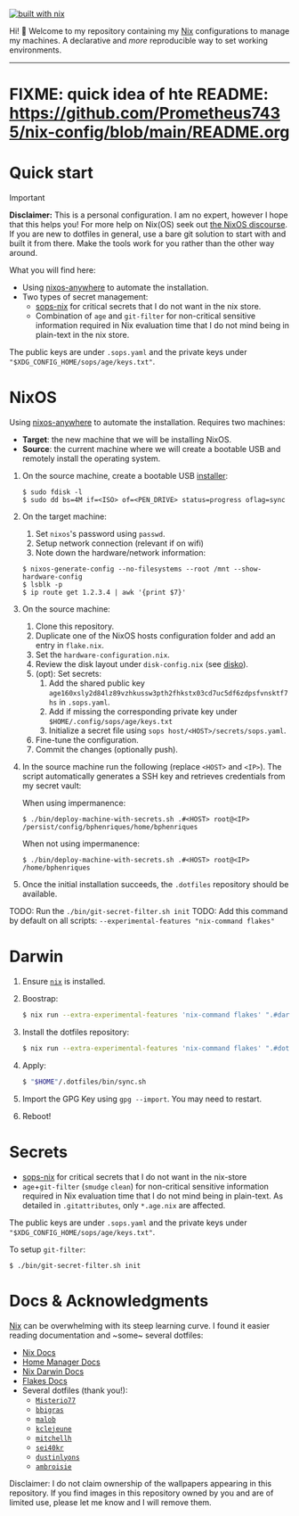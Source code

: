 [![built with nix](https://builtwithnix.org/badge.svg)](https://builtwithnix.org)

Hi! 👋 Welcome to my repository containing my [Nix](https://nixos.org/) configurations to manage my machines. A declarative and _more_ reproducible way to set working environments.

----

# FIXME: quick idea of hte README: https://github.com/Prometheus7435/nix-config/blob/main/README.org

# Quick start

> [!IMPORTANT]
> **Disclaimer:** This is a personal configuration. I am no expert, however 
> I hope that this helps you! For more help on Nix(OS) seek out [the NixOS discourse](https://discourse.nixos.org).
> If you are new to dotfiles in general, use a bare git solution to start with and built it from there. Make the tools work for you rather than the other way around.

What you will find here:
- Using [nixos-anywhere](https://github.com/nix-community/nixos-anywhere) to automate the installation.
- Two types of secret management:
  - [sops-nix](https://github.com/Mic92/sops-nix) for critical secrets that I do not want in the nix store.
  - Combination of `age` and `git-filter` for non-critical sensitive information required in Nix evaluation time that I do not mind being in plain-text in the nix store.

The public keys are under `.sops.yaml` and the private keys under `"$XDG_CONFIG_HOME/sops/age/keys.txt"`.


# NixOS

Using [nixos-anywhere](https://github.com/nix-community/nixos-anywhere) to automate the installation. Requires two machines:
- **Target**: the new machine that we will be installing NixOS.
- **Source**: the current machine where we will create a bootable USB and remotely install the operating system.

1. On the source machine, create a bootable USB [installer](https://nixos.org/download/):

   ```
   $ sudo fdisk -l
   $ sudo dd bs=4M if=<ISO> of=<PEN_DRIVE> status=progress oflag=sync
   ```

2. On the target machine:
   1. Set `nixos`'s password using `passwd`. 
   2. Setup network connection (relevant if on wifi)
   3. Note down the hardware/network information:

   ```
   $ nixos-generate-config --no-filesystems --root /mnt --show-hardware-config
   $ lsblk -p
   $ ip route get 1.2.3.4 | awk '{print $7}'
   ```

3. On the source machine:
   1. Clone this repository.
   2. Duplicate one of the NixOS hosts configuration folder and add an entry in `flake.nix`.
   3. Set the `hardware-configuration.nix`.
   4. Review the disk layout under `disk-config.nix` (see [disko](https://github.com/nix-community/disko)).
   5. (opt): Set secrets:
      1. Add the shared public key `age160xsly2d84lz89vzhkussw3pth2fhkstx03cd7uc5df6zdpsfvnsktf7hs` in `.sops.yaml`.
      2. Add if missing the corresponding private key under `$HOME/.config/sops/age/keys.txt`
      3. Initialize a secret file using `sops host/<HOST>/secrets/sops.yaml`.
   6. Fine-tune the configuration.
   7. Commit the changes (optionally push).

5. In the source machine run the following (replace `<HOST>` and `<IP>`). The script automatically generates a SSH key and retrieves credentials from my secret vault:

    When using impermanence:
    ```
    $ ./bin/deploy-machine-with-secrets.sh .#<HOST> root@<IP> /persist/config/bphenriques/home/bphenriques
    ```

    When not using impermanence:
    ```
    $ ./bin/deploy-machine-with-secrets.sh .#<HOST> root@<IP> /home/bphenriques
    ```

6. Once the initial installation succeeds, the `.dotfiles` repository should be available.

TODO: Run the `./bin/git-secret-filter.sh init`
TODO: Add this command by default on all scripts: `--experimental-features "nix-command flakes"`

# Darwin

1. Ensure [`nix`](https://nixos.org/manual/nix/stable/installation/installing-binary.html) is installed.

2. Boostrap:

   ```sh
   $ nix run --extra-experimental-features 'nix-command flakes' ".#darwin-install"
   ```
   
3. Install the dotfiles repository:

   ```sh
   $ nix run --extra-experimental-features 'nix-command flakes' ".#dotfiles-install" -- --host work-macos
   ```

4. Apply:
   ```sh
   $ "$HOME"/.dotfiles/bin/sync.sh
   ```

4. Import the GPG Key using `gpg --import`. You may need to restart.
   
5. Reboot!

# Secrets

- [sops-nix](https://github.com/Mic92/sops-nix) for critical secrets that I do not want in the nix-store
- `age`+`git-filter` (`smudge` `clean`) for non-critical sensitive information required in Nix evaluation time that I do not mind being in plain-text.
  As detailed in `.gitattributes`, only `*.age.nix` are affected.

The public keys are under `.sops.yaml` and the private keys under `"$XDG_CONFIG_HOME/sops/age/keys.txt"`.

To setup `git-filter`:
```shell
$ ./bin/git-secret-filter.sh init
```

# Docs & Acknowledgments

[Nix](https://nixos.org/) can be overwhelming with its steep learning curve. I found it easier reading documentation and ~some~ several dotfiles:
- [Nix Docs](https://nixos.org/guides/nix-pills/)
- [Home Manager Docs](https://nix-community.github.io/home-manager)
- [Nix Darwin Docs](https://daiderd.com/nix-darwin/manual/index.html)
- [Flakes Docs](https://nixos.wiki/wiki/Flakes)
- Several dotfiles (thank you!):
    - [`Misterio77`](https://github.com/Misterio77/nix-config) 
    - [`bbigras`](https://github.com/bbigras/nix-config)
    - [`malob`](https://github.com/malob/nixpkgs)
    - [`kclejeune`](https://github.com/kclejeune/system)
    - [`mitchellh`](https://github.com/mitchellh/nixos-config)
    - [`sei40kr`](https://github.com/sei40kr/dotfiles)
    - [`dustinlyons`](https://github.com/dustinlyons/nixos-config)
    - [`ambroisie`](https://git.belanyi.fr/ambroisie/nix-config/)

Disclaimer: I do not claim ownership of the wallpapers appearing in this repository. If you find images in this repository owned by you and are of limited use, please let me know and I will remove them.
